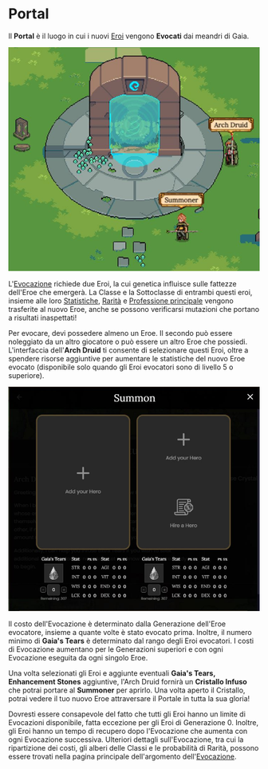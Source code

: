 # Portal

Il **Portal** è il luogo in cui i nuovi [Eroi](heroes/) vengono **Evocati** dai meandri di Gaia.

![The Summoning Portal](../../.gitbook/assets/Capture.JPG)

L'[Evocazione](heroes/summoning.md) richiede due Eroi, la cui genetica influisce sulle fattezze dell'Eroe che emergerà. La Classe e la Sottoclasse di entrambi questi eroi, insieme alle loro [Statistiche](heroes/stats.md), [Rarità](heroes/rarity.md) e [Professione principale](professions/) vengono trasferite al nuovo Eroe, anche se possono verificarsi mutazioni che portano a risultati inaspettati!

Per evocare, devi possedere almeno un Eroe. Il secondo può essere noleggiato da un altro giocatore o può essere un altro Eroe che possiedi. L'interfaccia dell'**Arch Druid** ti consente di selezionare questi Eroi, oltre a spendere risorse aggiuntive per aumentare le statistiche del nuovo Eroe evocato (disponibile solo quando gli Eroi evocatori sono di livello 5 o superiore).

![Summoning Menu](../../.gitbook/assets/SummonMenu.JPG)

Il costo dell'Evocazione è determinato dalla Generazione dell'Eroe evocatore, insieme a quante volte è stato evocato prima. Inoltre, il numero minimo di **Gaia's Tears** è determinato dal rango degli Eroi evocatori. I costi di Evocazione aumentano per le Generazioni superiori e con ogni Evocazione eseguita da ogni singolo Eroe.

Una volta selezionati gli Eroi e aggiunte eventuali **Gaia's Tears, Enhancement Stones** aggiuntive, l'Arch Druid fornirà un **Cristallo Infuso** che potrai portare al **Summoner** per aprirlo. Una volta aperto il Cristallo, potrai vedere il tuo nuovo Eroe attraversare il Portale in tutta la sua gloria!

Dovresti essere consapevole del fatto che tutti gli Eroi hanno un limite di Evocazioni disponibile, fatta eccezione per gli Eroi di Generazione 0. Inoltre, gli Eroi hanno un tempo di recupero dopo l'Evocazione che aumenta con ogni Evocazione successiva. Ulteriori dettagli sull'Evocazione, tra cui la ripartizione dei costi, gli alberi delle Classi e le probabilità di Rarità, possono essere trovati nella pagina principale dell'argomento dell'[Evocazione](heroes/summoning.md).
